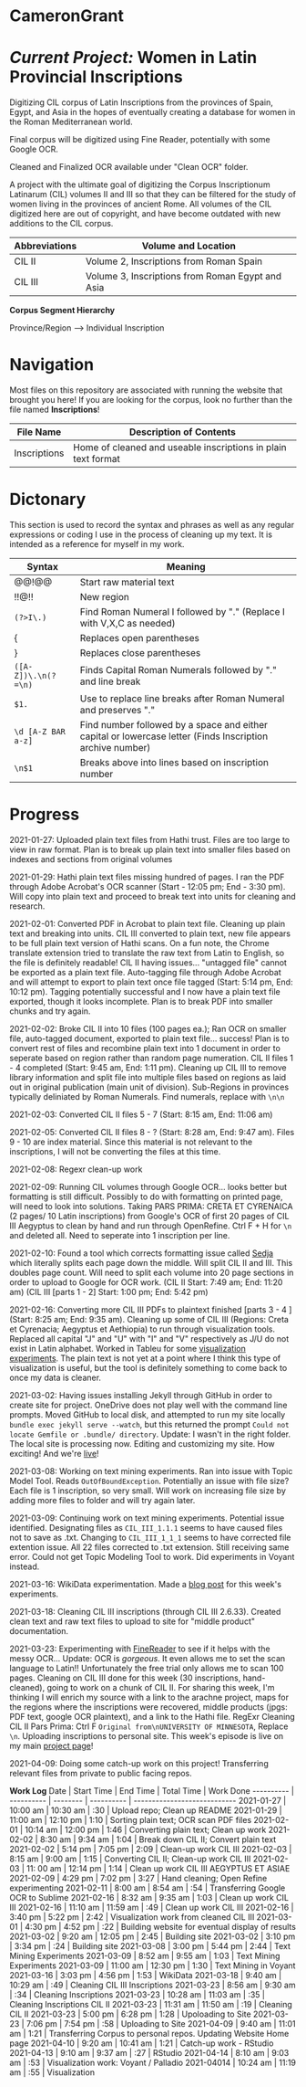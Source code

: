 # CameronGrant
# *Current Project:* Women in Latin Provincial Inscriptions
Digitizing CIL corpus of Latin Inscriptions from the provinces of Spain, Egypt, and Asia in the hopes of eventually creating a database for women in the Roman Mediterranean world.

Final corpus will be digitized using Fine Reader, potentially with some Google OCR.

Cleaned and Finalized OCR available under "Clean OCR" folder.

A project with the ultimate goal of digitizing the Corpus Inscriptionum Latinarum (CIL) volumes II and III so that they can be filtered for the study of women living in the provinces of ancient Rome. All volumes of the CIL digitized here are out of copyright, and have become outdated with new additions to the CIL corpus.

Abbreviations | Volume and Location
------------- | -------
CIL II | Volume 2, Inscriptions from Roman Spain
CIL III | Volume 3, Inscriptions from Roman Egypt and Asia

**Corpus Segment Hierarchy**

Province/Region --> Individual Inscription

# Navigation

Most files on this repository are associated with running the website that brought you here! If you are looking for the corpus, look no further than the file named **Inscriptions**!

File Name | Description of Contents
--------- | -----------------------
Inscriptions | Home of cleaned and useable inscriptions in plain text format

# Dictonary

This section is used to record the syntax and phrases as well as any regular expressions or coding I use in the process of cleaning up my text. It is intended as a reference for myself in my work.

Syntax | Meaning
------ | -------
@@!@@ | Start raw material text
!!@!! | New region
`(?>I\.)`| Find Roman Numeral I followed by "." (Replace I with V,X,C as needed)
{| Replaces open parentheses
} | Replaces close parentheses
`([A-Z])\.\n(?=\n)` | Finds Capital Roman Numerals followed by "." and line break
`$1.` | Use to replace line breaks after Roman Numeral and preserves "."
`\d [A-Z BAR a-z]` | Find number followed by a space and either capital or lowercase letter (Finds Inscription archive number)
`\n$1` | Breaks above into lines based on inscription number

# **Progress**
2021-01-27: Uploaded plain text files from Hathi trust. Files are too large to view in raw format. Plan is to break up plain text into smaller files based on indexes and sections from original volumes

2021-01-29: Hathi plain text files missing hundred of pages. I ran the PDF through Adobe Acrobat's OCR scanner (Start - 12:05 pm; End - 3:30 pm). Will copy into plain text and proceed to break text into units for cleaning and research.

2021-02-01: Converted PDF in Acrobat to plain text file. Cleaning up plain text and breaking into units. CIL III converted to plain text, new file appears to be full plain text version of Hathi scans. On a fun note, the Chrome translate extension tried to translate the raw text from Latin to English, so the file is definitely readable! CIL II having issues... "untagged file" cannot be exported as a plain text file. Auto-tagging file through Adobe Acrobat and will attempt to export to plain text once file tagged (Start: 5:14 pm, End: 10:12 pm). Tagging potentially successful and I now have a plain text file exported, though it looks incomplete. Plan is to break PDF into smaller chunks and try again.

2021-02-02: Broke CIL II into 10 files (100 pages ea.); Ran OCR on smaller file, auto-tagged document, exported to plain text file... success! Plan is to convert rest of files and recombine plain text into 1 document in order to seperate based on region rather than random page numeration. CIL II files 1 - 4 completed (Start: 9:45 am, End: 1:11 pm). Cleaning up CIL III to remove library information and split file into multiple files based on regions as laid out in original publication (main unit of division). Sub-Regions in provinces typically deliniated by Roman Numerals. Find numerals, replace with `\n\n`

2021-02-03: Converted CIL II files 5 - 7 (Start: 8:15 am, End: 11:06 am)

2021-02-05: Converted CIL II files 8 - ? (Start: 8:28 am, End: 9:47 am). Files 9 - 10 are index material. Since this material is not relevant to the inscriptions, I will not be converting the files at this time.

2021-02-08: Regexr clean-up work

2021-02-09: Running CIL volumes through Google OCR... looks better but formatting is still difficult. Possibly to do with formatting on printed page, will need to look into solutions. Taking PARS PRIMA: CRETA ET CYRENAICA (2 pages/ 10 Latin inscriptions) from Google's OCR of first 20 pages of CIL III Aegyptus to clean by hand and run through OpenRefine. Ctrl F + H for `\n` and deleted all. Need to seperate into 1 inscription per line.

2021-02-10: Found a tool which corrects formatting issue called [Sedja](https://www.sejda.com/split-pdf-down-the-middle) which literally splits each page down the middle. Will split CIL II and III. This doubles page count. Will need to split each volume into 20 page sections in order to upload to Google for OCR work. (CIL II Start: 7:49 am; End: 11:20 am) (CIL III [parts 1 - 2] Start: 1:00 pm; End: 5:42 pm)

2021-02-16: Converting more CIL III PDFs to plaintext finished [parts 3 - 4 ] (Start: 8:25 am; End: 9:35 am). Cleaning up some of CIL III (Regions: Creta et Cyrenacia; Aegyptus et Aethiopia) to run through visualization tools. Replaced all capital "J" and "U" with "I" and "V" respectively as J/U do not exist in Latin alphabet. Worked in Tableu for some [visualization experiments](https://public.tableau.com/views/CILIIIParsPrimaSecvnda/Sheet14?:language=en&:display_count=y&:origin=viz_share_link). The plain text is not yet at a point where I think this type of visualization is useful, but the tool is definitely something to come back to once my data is cleaner.

2021-03-02: Having issues installing Jekyll through GitHub in order to create site for project. OneDrive does not play well with the command line prompts. Moved GitHub to local disk, and attempted to run my site locally `bundle exec jekyll serve --watch`, but this returned the prompt `Could not locate Gemfile or .bundle/ directory`. Update: I wasn't in the right folder. The local site is processing now. Editing and customizing my site. How exciting! And we're [live](https://cgrantclassics.github.io/CameronGrant/)!

2021-03-08: Working on text mining experiments. Ran into issue with Topic Model Tool. Reads `OutOfBoundException`. Potentially an issue with file size? Each file is 1 inscription, so very small. Will work on increasing file size by adding more files to folder and will try again later.

2021-03-09: Continuing work on text mining experiments. Potential issue identified. Designating files as `CIL_III_1.1.1` seems to have caused files not to save as .txt. Changing to `CIL_III_1_1_1` seems to have corrected file extention issue. All 22 files corrected to .txt extension. Still receiving same error. Could not get Topic Modeling Tool to work. Did experiments in Voyant instead.

2021-03-16: WikiData experimentation. Made a [blog post](https://cgrantclassics.github.io/CameronGrant/2021/03/16/foray-into-wikidata.html) for this week's experiments.

2021-03-18: Cleaning CIL III inscriptions (through CIL III 2.6.33). Created clean text and raw text files to upload to site for "middle product" documentation.

2021-03-23: Experimenting with [FineReader](https://pdf.abbyy.com/finereader-pdf/trial/) to see if it helps with the messy OCR... Update: OCR is *gorgeous*. It even allows me to set the scan language to Latin!! Unfortunately the free trial only allows me to scan 100 pages. Cleaning on CIL III done for this week (30 inscriptions, hand-cleaned), going to work on a chunk of CIL II. For sharing this week, I'm thinking I will enrich my source with a link to the arachne project, maps for the regions where the inscriptions were recovered, middle products (jpgs: PDF text, google OCR plaintext), and a link to the Hathi file. RegExr Cleaning CIL II Pars Prima: Ctrl F `Original from\nUNIVERSITY OF MINNESOTA`, Replace `\n`. Uploading inscriptions to personal site. This week's episode is live on my main [project page](https://cgrantclassics.github.io/CameronGrant/WomenInRomanPI/)!

2021-04-09: Doing some catch-up work on this project! Transferring relevant files from private to public facing repos.

**Work Log**
Date | Start Time | End Time | Total Time | Work Done
---------- | ---------- | -------- | ---------- | ----------------------------
2021-01-27 | 10:00 am | 10:30 am | :30 | Upload repo; Clean up README
2021-01-29 | 11:00 am | 12:10 pm | 1:10 | Sorting plain text; OCR scan PDF files
2021-02-01 | 10:14 am | 12:00 pm | 1:46 | Converting plain text; Clean up work
2021-02-02 | 8:30 am | 9:34 am | 1:04 | Break down CIL II; Convert plain text
2021-02-02 | 5:14 pm | 7:05 pm | 2:09 | Clean-up work CIL III
2021-02-03 | 8:15 am | 9:00 am | 1:15 | Converting CIL II; Clean-up work CIL III
2021-02-03 | 11: 00 am | 12:14 pm | 1:14 | Clean up work CIL III AEGYPTUS ET ASIAE
2021-02-09 | 4:29 pm | 7:02 pm | 3:27 | Hand cleaning; Open Refine experimenting
2021-02-11 | 8:00 am | 8:54 am | :54 | Transferring Google OCR to Sublime
2021-02-16 | 8:32 am | 9:35 am | 1:03 | Clean up work CIL III
2021-02-16 | 11:10 am | 11:59 am | :49 | Clean up work CIL III
2021-02-16 | 3:40 pm | 5:22 pm | 2:42 | Visualization work from cleaned CIL III
2021-03-01 | 4:30 pm | 4:52 pm | :22 | Building website for eventual display of results
2021-03-02 | 9:20 am | 12:05 pm | 2:45 | Building site
2021-03-02 | 3:10 pm | 3:34 pm | :24 | Building site
2021-03-08 | 3:00 pm | 5:44 pm | 2:44 | Text Mining Experiments
2021-03-09 | 8:52 am | 9:55 am | 1:03 | Text Mining Experiments
2021-03-09 | 11:00 am | 12:30 pm | 1:30 | Text Mining in Voyant
2021-03-16 | 3:03 pm | 4:56 pm | 1:53 | WikiData
2021-03-18 | 9:40 am | 10:29 am | :49 | Cleaning CIL III Inscriptions
2021-03-23 | 8:56 am | 9:30 am | :34 | Cleaning Inscriptions
2021-03-23 | 10:28 am | 11:03 am | :35 | Cleaning Inscriptions CIL II
2021-03-23 | 11:31 am | 11:50 am | :19 | Cleaning CIL II
2021-03-23 | 5:00 pm | 6:28 pm | 1:28 | Upoloading to Site
2021-03-23 | 7:06 pm | 7:54 pm | :58 | Uploading to Site
2021-04-09 | 9:40 am | 11:01 am | 1:21 | Transferring Corpus to personal repos. Updating Website Home page
2021-04-10 | 9:20 am | 10:41 am | 1:21 | Catch-up work - RStudio
2021-04-13 | 9:10 am | 9:37 am | :27 | RStudio
2021-04-14 | 8:10 am | 9:03 am | :53 | Visualization work: Voyant / Palladio
2021-04014 | 10:24 am | 11:19 am | :55 | Visualization
